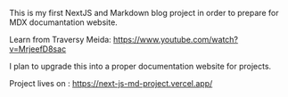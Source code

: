 This is my first NextJS and Markdown blog project in order to prepare for MDX documantation website.

Learn from Traversy Meida: https://www.youtube.com/watch?v=MrjeefD8sac

I plan to upgrade this into a proper documentation website for projects.

Project lives on : https://next-js-md-project.vercel.app/
